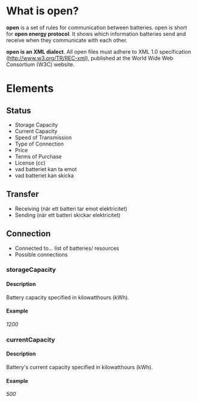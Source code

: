 # What is open?

**open** is a set of rules for communication between batteries. open is short for **open energy protocol**. It shows which information batteries send and receive when they communicate with each other.

**open is an XML dialect**. All open files must adhere to XML 1.0 specification (http://www.w3.org/TR/REC-xml), published at the World Wide Web Consortium (W3C) website.

# Elements
## Status
* Storage Capacity
* Current Capacity
* Speed of Transmission
* Type of Connection
* Price
* Terms of Purchase
* License (cc)
* vad batteriet kan ta emot
* vad batteriet kan skicka
## Transfer
* Receiving (när ett batteri tar emot elektricitet)
* Sending (när ett batteri skickar elektricitet)
## Connection
* Connected to... list of batteries/ resources
* Possible connections


### storageCapacity
#### Description
Battery capacity specified in kilowatthours (kWh).
#### Example
_1200_

### currentCapacity
#### Description
Battery's current capacity specified in kilowatthours (kWh).
#### Example
_500_
